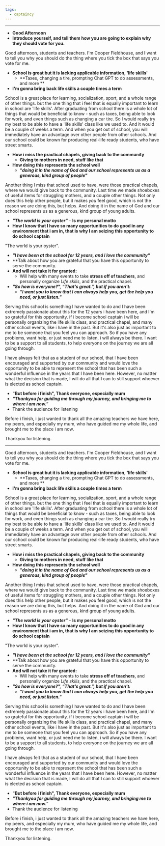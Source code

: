 ```yaml
---
tags:
  - captaincy
---
```

___










- **Good Afternoon**
- **Introduce yourself, and tell them how you are going to explain why they should vote for you.**

Good afternoon, students and teachers.
I'm Cooper Fieldhouse, and I want to tell you why you should do the thing where you tick the box that says you vote for me.

- **School is great but it is lacking applicable information, 'life skills'**
	- **Taxes, changing a tire, prompting Chat GPT to do assessments, and more **
- **I'm gonna bring back life skills a couple times a term**

School is a great place for learning, socialization, sport, and a whole range of other things. but the one thing that i feel that is equally important to learn in school are 'life skills'. After graduating from school there is a whole lot of things that would be beneficial to know - such as taxes, being able to look for work, and even things such as changing a car tire. So I would really try my best to be able to have a 'life skills' class like we used to. And it would be a couple of weeks a term.
And when you get out of school, you will immediately have an advantage over other people from other schools. And our school could be known for producing real-life ready students, who have street smarts.

- **How i miss the practical chapels, giving back to the community**
	- **Giving to mothers in need, stuff like that**
- **How doing this represents the school well**
	- ***"doing it in the name of God and our school represents us as a generous, kind group of people"***

Another thing I miss that school used to have, were those practical chapels, where we would give back to the community. Last time we made shoeboxes of useful items for struggling mothers, and a couple other things. Not only does this help other people, but it makes *you* feel good, which is not the reason we are doing this, but helps. And doing it in the name of God and our school represents us as a generous, kind group of young adults.

- ***"The world is your oyster"*** - **Is my personal motto**
- **How I know that I have so many opportunities to do good in any environment that i am in, that is why I am seizing this opportunity to do school captain**

"The world is your oyster".

- ***"I have been at the school for 12 years, and I love the community"***
- **Talk about how you are grateful that you have this opportunity to serve the community.
- **And will not take it for granted:**
	- Will help with many events to take **stress off of teachers**, and personally organize *Life skills*, and the practical chapel.
- ***"So how is everyone?", "That's great.", but if you aren't:***
	- ***"I want you to know that I can always help you, get the help you need, or just listen."***


Serving this school is something I have wanted to do and I have been extremely passionate about this for the 12 years i have been here, and I'm so grateful for this opportunity. 
if i become school captain i will be personally organizing the life skills class, and practical chapel, and many other school events, like i have in the past. But it's also just as important to me to be someone that you feel you can approach. So if you have any problems, want help, or just need me to listen, i will always be there. I want to be a support to all students, to help everyone on the journey we are all going through. 

I have always felt that as a student of our school, that I have been encouraged and supported by our community and would love the opportunity to be able to represent the school that has been such a wonderful influence in the years that I have been here.
However, no matter what the decision that is made, I will do all that I can to still support whoever is elected as school captain.

- **"But before i finish", Thank everyone, especially mum**
- ***"Thankyou for guiding me through my journey, and bringing me to where i am now."***
- Thank the audience for listening

Before i finish, i just wanted to thank all the amazing teachers we have here, my peers, and especially my mum, who have guided me my whole life, and brought me to the place i am now.

Thankyou for listening.




___












Good afternoon, students and teachers.
I'm Cooper Fieldhouse, and I want to tell you why you should do the thing where you tick the box that says you vote for me.

- **School is great but it is lacking applicable information, 'life skills'**
	- **Taxes, changing a tire, prompting Chat GPT to do assessments, and more **
- **I'm gonna bring back life skills a couple times a term**

School is a great place for learning, socialization, sport, and a whole range of other things. but the one thing that i feel that is equally important to learn in school are 'life skills'. After graduating from school there is a whole lot of things that would be beneficial to know - such as taxes, being able to look for work, and even things such as changing a car tire. So I would really try my best to be able to have a 'life skills' class like we used to. And it would be a couple of weeks a term.
And when you get out of school, you will immediately have an advantage over other people from other schools. And our school could be known for producing real-life ready students, who have street smarts.

- **How i miss the practical chapels, giving back to the community**
	- **Giving to mothers in need, stuff like that**
- **How doing this represents the school well**
	- ***"doing it in the name of God and our school represents us as a generous, kind group of people"***

Another thing I miss that school used to have, were those practical chapels, where we would give back to the community. Last time we made shoeboxes of useful items for struggling mothers, and a couple other things. Not only does this help other people, but it makes *you* feel good, which is not the reason we are doing this, but helps. And doing it in the name of God and our school represents us as a generous, kind group of young adults.

- ***"The world is your oyster"*** - **Is my personal motto**
- **How I know that I have so many opportunities to do good in any environment that i am in, that is why I am seizing this opportunity to do school captain**

"The world is your oyster".

- ***"I have been at the school for 12 years, and I love the community"***
- **Talk about how you are grateful that you have this opportunity to serve the community.
- **And will not take it for granted:**
	- Will help with many events to take **stress off of teachers**, and personally organize *Life skills*, and the practical chapel.
- ***"So how is everyone?", "That's great.", but if you aren't:***
	- ***"I want you to know that I can always help you, get the help you need, or just listen."***


Serving this school is something I have wanted to do and I have been extremely passionate about this for the 12 years i have been here, and I'm so grateful for this opportunity. 
if i become school captain i will be personally organizing the life skills class, and practical chapel, and many other school events, like i have in the past. But it's also just as important to me to be someone that you feel you can approach. So if you have any problems, want help, or just need me to listen, i will always be there. I want to be a support to all students, to help everyone on the journey we are all going through. 

I have always felt that as a student of our school, that I have been encouraged and supported by our community and would love the opportunity to be able to represent the school that has been such a wonderful influence in the years that I have been here.
However, no matter what the decision that is made, I will do all that I can to still support whoever is elected as school captain.

- **"But before i finish", Thank everyone, especially mum**
- ***"Thankyou for guiding me through my journey, and bringing me to where i am now."***
- Thank the audience for listening

Before i finish, i just wanted to thank all the amazing teachers we have here, my peers, and especially my mum, who have guided me my whole life, and brought me to the place i am now.

Thankyou for listening.


